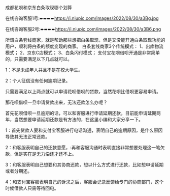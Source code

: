 成都花呗和京东白条取现哪个划算


在线咨询客服1号:➨➨➨➨https://i.niupic.com/images/2022/08/30/a3Bg.jpg

在线咨询客服2号:➨➨➨➨https://i.niupic.com/images/2022/08/30/a3B6.png

所谓白条套线商家，就是帮助那些想把白条取现，但是又没能开通白条取现功能的用户，顺利将白条的额度变现的商家。
白条套线商家3个传统模式：
1、出库物流模式；
2、京东C店模式；
3、白条闪付模式；
支付宝花呗借呗开通是非常简单的，只需要满足以下几点就可以。

1：不是未成年人并且不是在校大学生。

2：个人征信没有任何逾期记录。

只需要满足以上两点就可以申请花呗借呗的贷款，当然花呗比借呗更容易申请。

那花呗借呗一旦申请贷款出来，无法还款怎么办呢？

首先花呗借呗一旦逾期的话，可以和客服进行申请延期还款，目前能申请延期两年，当然想要申请延期还款是有方法的，在这里小编和大家分享一下。

1：首先贷款人要和支付宝客服进行电话沟通，表明自己的逾期原因，是什么原因导致其无法正常还款。

2：和客服表明自己的还款意愿，:再和客服沟通时表明直接非常想要处理这一笔欠款，但是实在是无力偿还才还不上。

3：和客服表明自己想要和其协商还款，想以什么方式进行还款，比如想申请延期或者分期还。

4：和支付宝客服表明自己的诉求之后，客服会记录反馈给专门的协商部门，这个时候借款人只需等待回电。
